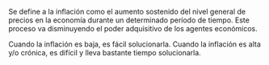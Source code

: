 Se define a la inflación como el aumento sostenido del nivel general de precios en la economía durante un determinado período de tiempo. Este proceso va disminuyendo el poder adquisitivo de los agentes económicos.

Cuando la inflación es baja, es fácil solucionarla. Cuando la inflación es alta y/o crónica, es difícil y lleva bastante tiempo solucionarla.
